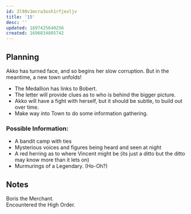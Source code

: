 ```yaml
---
id: 3l98v1mcra3osh1rfjexljv
title: '15'
desc: ''
updated: 1697425640256
created: 1696834805742
---
```

## Planning
Akko has turned face, and so begins her slow corruption. But in the meantime, a new town unfolds!

 - The Medallion has links to Bobert.
 - The letter will provide clues as to who is behind the bigger picture.
 - Akko will have a fight with herself, but it should be subtle, to build out over time.
 - Make way into Town to do some information gathering.

### Possible Information:  
 - A bandit camp with ties
 - Mysterious voices and figures being heard and seen at night
 - A red herring as to where Vincent might be (its just a ditto but the ditto may know more than it lets on)
 - Murmurings of a Legendary. (Ho-Oh?)


## Notes
Boris the Merchant.  
Encountered the High Order.  
